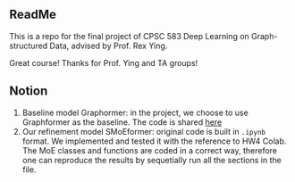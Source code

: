## ReadMe
This is a repo for the final project of CPSC 583 Deep Learning on Graph-structured Data, advised by Prof. Rex Ying.

Great course! Thanks for Prof. Ying and TA groups!

## Notion

1. Baseline model Graphormer: in the project, we choose to use Graphformer as the baseline. The code is shared [here](https://github.com/microsoft/Graphormer/)
2. Our refinement model SMoEformer: original code is built in `.ipynb` format. We implemented and tested it with the reference to HW4 Colab. The MoE classes and functions are coded in a correct way, therefore one can reproduce the results by sequetially run all the sections in the file.
